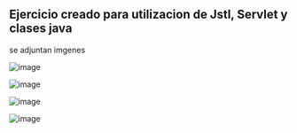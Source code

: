 Ejercicio creado para utilizacion de Jstl, Servlet y clases java 
-

se adjuntan imgenes 

![image](https://github.com/TomasAguileraCastillo/Ejercicio-Peliculas-JSTL/assets/136927556/6e53cf1b-7996-4b99-aa65-18dacbfd543c)

![image](https://github.com/TomasAguileraCastillo/Ejercicio-Peliculas-JSTL/assets/136927556/50dd53e6-3bf5-4173-9b6a-4b327b4ef561)

![image](https://github.com/TomasAguileraCastillo/Ejercicio-Peliculas-JSTL/assets/136927556/15851500-607b-4025-90b4-b86baba466e0)

![image](https://github.com/TomasAguileraCastillo/Ejercicio-Peliculas-JSTL/assets/136927556/e4bb4d5c-dfac-4563-8d9d-ac8ad2dafac3)
